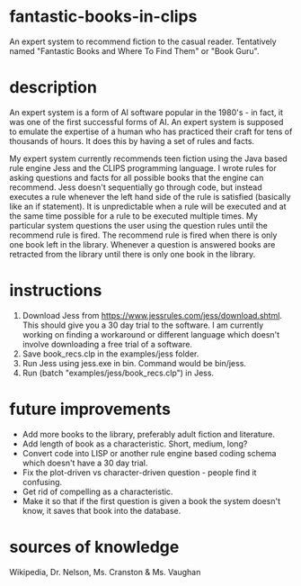 # fantastic-books-in-clips
An expert system to recommend fiction to the casual reader. 
Tentatively named "Fantastic Books and Where To Find Them" or "Book Guru".

# description
An expert system is a form of AI software popular in the 1980's - in fact, it was one of the first successful forms of AI. An expert system is supposed to emulate the expertise of a human who has practiced their craft for tens of thousands of hours. It does this by having a set of rules and facts.

My expert system currently recommends teen fiction using the Java based rule engine Jess and the CLIPS programming language. I wrote rules for asking questions and facts for all possible books that the engine can recommend. Jess doesn't sequentially go through code, but instead executes a rule whenever the left hand side of the rule is satisfied (basically like an if statement). It is unpredictable when a rule will be executed and at the same time possible for a rule to be executed multiple times. My particular system questions the user using the question rules until the recommend rule is fired. The recommend rule is fired when there is only one book left in the library. Whenever a question is answered books are retracted from the library until there is only one book in the library.

# instructions
1. Download Jess from https://www.jessrules.com/jess/download.shtml. This should give you a 30 day trial to the software. I am currently working on finding a workaround or different language which doesn't involve downloading a free trial of a software.
2. Save book_recs.clp in the examples/jess folder.
3. Run Jess using jess.exe in bin. Command would be bin/jess.
4. Run (batch "examples/jess/book_recs.clp") in Jess.

# future improvements
* Add more books to the library, preferably adult fiction and literature.
* Add length of book as a characteristic. Short, medium, long?
* Convert code into LISP or another rule engine based coding schema which doesn't have a 30 day trial.
* Fix the plot-driven vs character-driven question - people find it confusing.
* Get rid of compelling as a characteristic.
* Make it so that if the first question is given a book the system doesn't know, it saves that book into the database.


# sources of knowledge
Wikipedia, Dr. Nelson, Ms. Cranston & Ms. Vaughan
